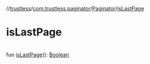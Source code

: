 //[trustless](../../../index.md)/[com.trustless.paginator](../index.md)/[Paginator](index.md)/[isLastPage](is-last-page.md)

# isLastPage

\
fun [isLastPage](is-last-page.md)(): [Boolean](https://kotlinlang.org/api/latest/jvm/stdlib/kotlin/-boolean/index.html)
